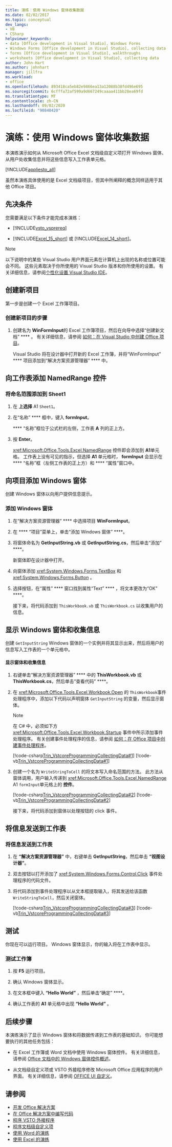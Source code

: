 ```yaml
---
title: 演练：使用 Windows 窗体收集数据
ms.date: 02/02/2017
ms.topic: conceptual
dev_langs:
- VB
- CSharp
helpviewer_keywords:
- data [Office development in Visual Studio], Windows Forms
- Windows Forms [Office development in Visual Studio], collecting data
- forms [Office development in Visual Studio], walkthroughs
- worksheets [Office development in Visual Studio], collecting data
author: John-Hart
ms.author: johnhart
manager: jillfra
ms.workload:
- office
ms.openlocfilehash: 893418ca5eb82e9466ea13a12088b38fd496e695
ms.sourcegitcommit: 6cfffa72af599a9d667249caaaa411bb28ea69fd
ms.translationtype: MT
ms.contentlocale: zh-CN
ms.lasthandoff: 09/02/2020
ms.locfileid: "90840420"
---
```

# <a name="walkthrough-collect-data-by-using-a-windows-form"></a>演练：使用 Windows 窗体收集数据
  本演练演示如何从 Microsoft Office Excel 文档级自定义项打开 Windows 窗体、从用户处收集信息并将这些信息写入工作表单元格。

 [!INCLUDE[appliesto_all](../vsto/includes/appliesto-all-md.md)]

 虽然本演练具体使用的是 Excel 文档级项目，但其中所阐释的概念同样适用于其他 Office 项目。

## <a name="prerequisites"></a>先决条件
 您需要满足以下条件才能完成本演练：

- [!INCLUDE[vsto_vsprereq](../vsto/includes/vsto-vsprereq-md.md)]

- [!INCLUDE[Excel_15_short](../vsto/includes/excel-15-short-md.md)] 或 [!INCLUDE[Excel_14_short](../vsto/includes/excel-14-short-md.md)]。

> [!NOTE]
> 以下说明中的某些 Visual Studio 用户界面元素在计算机上出现的名称或位置可能会不同。 这些元素取决于你所使用的 Visual Studio 版本和你所使用的设置。 有关详细信息，请参阅[个性化设置 Visual Studio IDE](../ide/personalizing-the-visual-studio-ide.md)。

## <a name="create-a-new-project"></a>创建新项目
 第一步是创建一个 Excel 工作簿项目。

### <a name="to-create-a-new-project"></a>创建新项目的步骤

1. 创建名为 **WinFormInput**的 Excel 工作簿项目，然后在向导中选择“创建新文档” **** 。 有关详细信息，请参阅 [如何：在 Visual Studio 中创建 Office 项目](../vsto/how-to-create-office-projects-in-visual-studio.md)。

     Visual Studio 将在设计器中打开新的 Excel 工作簿，并将“WinFormInput” **** 项目添加到“解决方案资源管理器” **** 中。

## <a name="add-a-namedrange-control-to-the-worksheet"></a>向工作表添加 NamedRange 控件

### <a name="to-add-a-named-range-to-sheet1"></a>将命名范围添加到 Sheet1

1. 在 **上选择** A1 `Sheet1`。

2. 在“名称” **** 框中，键入 **formInput**。

     **** “名称”框位于公式栏的左侧，工作表 **A** 列的正上方。

3. 按 **Enter**。

     <xref:Microsoft.Office.Tools.Excel.NamedRange> 控件即会添加到 **A1**单元格。 工作表上没有可见的指示，但选择 **A1** 单元格时， **formInput** 会显示在 **** “名称”框（左侧工作表的正上方）和 **** “属性”窗口中。

## <a name="add-a-windows-form-to-the-project"></a>向项目添加 Windows 窗体
 创建 Windows 窗体以向用户提供信息提示。

### <a name="to-add-a-windows-form"></a>添加 Windows 窗体

1. 在“解决方案资源管理器” **** 中选择项目 **WinFormInput**。

2. 在 **** “项目”菜单上，单击“添加 Windows 窗体” ****。

3. 将窗体命名为 **GetInputString.vb** 或 **GetInputString.cs**，然后单击“添加” ****。

    新窗体即在设计器中打开。

4. 向窗体添加 <xref:System.Windows.Forms.TextBox> 和 <xref:System.Windows.Forms.Button> 。

5. 选择按钮，在“属性” **** 窗口找到属性“Text” **** ，将文本更改为“OK” ****。

   接下来，将代码添加到 `ThisWorkbook.vb` 或 `ThisWorkbook.cs` 以收集用户的信息。

## <a name="display-the-windows-form-and-collecting-information"></a>显示 Windows 窗体和收集信息
 创建 `GetInputString` Windows 窗体的一个实例并将其显示出来，然后将用户的信息写入工作表的一个单元格中。

#### <a name="to-display-the-form-and-collect-information"></a>显示窗体和收集信息

1. 右键单击“解决方案资源管理器” **** 中的 **ThisWorkbook.vb** 或 **ThisWorkbook.cs**，然后单击“查看代码” ****。

2. 在 <xref:Microsoft.Office.Tools.Excel.Workbook.Open> 的 `ThisWorkbook`事件处理程序中，添加以下代码以声明窗体 `GetInputString` 的变量，然后显示窗体。

   > [!NOTE]
   > 在 C# 中，必须如下方 <xref:Microsoft.Office.Tools.Excel.Workbook.Startup> 事件中所示添加事件处理程序。 有关创建事件处理程序的信息，请参阅 [如何：在 Office 项目中创建事件处理程序](../vsto/how-to-create-event-handlers-in-office-projects.md)。

    [!code-csharp[Trin_VstcoreProgrammingCollectingData#1](../vsto/codesnippet/CSharp/WinFormInputCS/ThisWorkbook.cs#1)]
    [!code-vb[Trin_VstcoreProgrammingCollectingData#1](../vsto/codesnippet/VisualBasic/WinFormInput/ThisWorkbook.vb#1)]

3. 创建一个名为 `WriteStringToCell` 的将文本写入命名范围的方法。 此方法从窗体调用，用户输入传递到 <xref:Microsoft.Office.Tools.Excel.NamedRange> A1 `formInput`单元格上的 **控件**。

    [!code-csharp[Trin_VstcoreProgrammingCollectingData#2](../vsto/codesnippet/CSharp/WinFormInputCS/ThisWorkbook.cs#2)]
    [!code-vb[Trin_VstcoreProgrammingCollectingData#2](../vsto/codesnippet/VisualBasic/WinFormInput/ThisWorkbook.vb#2)]

   接下来，将代码添加到窗体以处理按钮的 click 事件。

## <a name="send-information-to-the-worksheet"></a>将信息发送到工作表

### <a name="to-send-information-to-the-worksheet"></a>将信息发送到工作表

1. 在 **“解决方案资源管理器”** 中，右键单击 **GetInputString**，然后单击 **“视图设计器”**。

2. 双击按钮以打开添加了 <xref:System.Windows.Forms.Control.Click> 事件处理程序的代码文件。

3. 将代码添加到事件处理程序以从文本框提取输入，将其发送给该函数 `WriteStringToCell`，然后关闭窗体。

     [!code-csharp[Trin_VstcoreProgrammingCollectingData#3](../vsto/codesnippet/CSharp/WinFormInputCS/GetInputString.cs#3)]
     [!code-vb[Trin_VstcoreProgrammingCollectingData#3](../vsto/codesnippet/VisualBasic/WinFormInput/GetInputString.vb#3)]

## <a name="test"></a>测试
 你现在可以运行项目。 Windows 窗体显示，你的输入将在工作表中显示。

### <a name="to-test-your-workbook"></a>测试工作簿

1. 按 **F5** 运行项目。

2. 确认 Windows 窗体显示。

3. 在文本框中键入 **“Hello World”** ，然后单击“确定” ****。

4. 确认工作表的 **A1** 单元格中出现 **“Hello World”** 。

## <a name="next-steps"></a>后续步骤
 本演练演示了显示 Windows 窗体和将数据传递到工作表的基础知识。 你可能想要执行的其他任务包括：

- 在 Excel 工作簿或 Word 文档中使用 Windows 窗体控件。 有关详细信息，请参阅 [Office 文档中的 Windows 窗体控件概述](../vsto/windows-forms-controls-on-office-documents-overview.md)。

- 从文档级自定义项或 VSTO 外接程序修改 Microsoft Office 应用程序的用户界面。 有关详细信息，请参阅 [OFFICE UI 自定义](../vsto/office-ui-customization.md)。

## <a name="see-also"></a>请参阅
- [开发 Office 解决方案](../vsto/developing-office-solutions.md)
- [在 Office 解决方案中编写代码](../vsto/writing-code-in-office-solutions.md)
- [程序 VSTO 外接程序](../vsto/programming-vsto-add-ins.md)
- [程序文档级自定义项](../vsto/programming-document-level-customizations.md)
- [使用 Word 的演练](../vsto/walkthroughs-using-word.md)
- [使用 Excel 的演练](../vsto/walkthroughs-using-excel.md)
